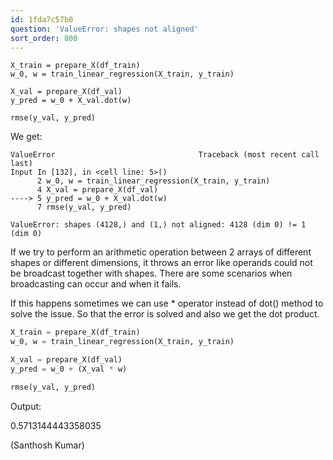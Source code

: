 ```yaml
---
id: 1fda7c57b0
question: 'ValueError: shapes not aligned'
sort_order: 800
---
```


```
X_train = prepare_X(df_train)
w_0, w = train_linear_regression(X_train, y_train)

X_val = prepare_X(df_val)
y_pred = w_0 + X_val.dot(w)

rmse(y_val, y_pred)
```

We get:

```
ValueError                                Traceback (most recent call last)
Input In [132], in <cell line: 5>()
      2 w_0, w = train_linear_regression(X_train, y_train)
      4 X_val = prepare_X(df_val)
----> 5 y_pred = w_0 + X_val.dot(w)
      7 rmse(y_val, y_pred)

ValueError: shapes (4128,) and (1,) not aligned: 4128 (dim 0) != 1 (dim 0)
```


If we try to perform an arithmetic operation between 2 arrays of different shapes or different dimensions, it throws an error like operands could not be broadcast together with shapes. There are some scenarios when broadcasting can occur and when it fails.

If this happens sometimes we can use * operator instead of dot() method to solve the issue. So that the error is solved and also we get the dot product.


```python
X_train = prepare_X(df_train)
w_0, w = train_linear_regression(X_train, y_train)

X_val = prepare_X(df_val)
y_pred = w_0 + (X_val * w)

rmse(y_val, y_pred)
```

Output:

0.5713144443358035


(Santhosh Kumar)

